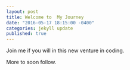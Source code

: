 ```yaml
---
layout: post
title: Welcome to  My Journey
date: "2016-05-17 18:15:00 -0400"
categories: jekyll update
published: true
---
```

Join me if you will in this new venture in coding.

More to soon follow.